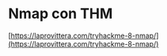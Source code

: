 # Nmap con THM

[https://laprovittera.com/tryhackme-8-nmap/](https://laprovittera.com/tryhackme-8-nmap/)